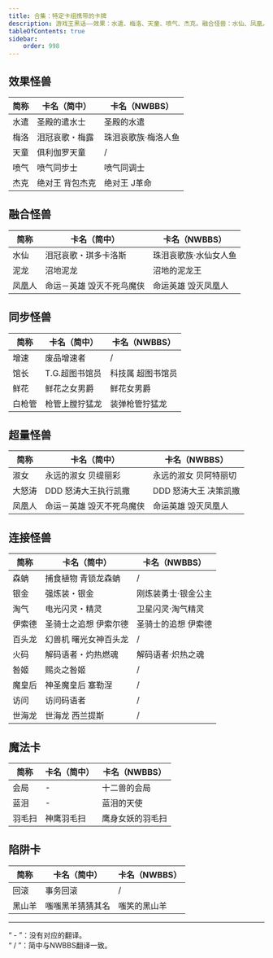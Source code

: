 ```yaml
---
title: 合集：特定卡组携带的卡牌
description: 游戏王黑话——效果：水遣、梅洛、天童、喷气、杰克。融合怪兽：水仙、凤凰人、泥龙。同步怪兽：增速、鲜花、馆长、白枪管。超量怪兽：淑女、大怒涛、凤凰人。连接怪兽：森蚺、伊索德、银金、淘气、百头龙、世海龙、咎姬、魔皇后、访问、火码。魔法卡：蓝泪、会局、羽毛扫。陷阱卡：回滚、黑山羊。
tableOfContents: true
sidebar:
    order: 998
---
```


<!--|简称|简中卡名|nwbbs卡名|-->

## 效果怪兽

|简称|卡名（简中）|卡名（NWBBS）|
|----|----|----|
|水遣|圣殿的遣水士|圣殿的水遣|
|梅洛|泪冠哀歌・梅露|珠泪哀歌族·梅洛人鱼|
|天童|俱利伽罗天童|/|
|喷气|喷气同步士|喷气同调士|
|杰克|绝对王 背包杰克|绝对王 J革命|

## 融合怪兽

|简称|卡名（简中）|卡名（NWBBS）|
|----|----|----|
|水仙|泪冠哀歌・琪多卡洛斯|珠泪哀歌族·水仙女人鱼|
|泥龙|沼地泥龙|沼地的泥龙王|
|凤凰人|命运－英雄 毁灭不死鸟魔侠|命运英雄 毁灭凤凰人|

## 同步怪兽

|简称|卡名（简中）|卡名（NWBBS）|
|----|----|----|
|增速|废品增速者|/|
|馆长|T.G.超图书馆员|科技属 超图书馆员|
|鲜花|鲜花之女男爵|鲜花女男爵|
|白枪管|枪管上膛狞猛龙|装弹枪管狞猛龙|

## 超量怪兽

|简称|卡名（简中）|卡名（NWBBS）|
|----|----|----|
|淑女|永远的淑女 贝缇丽彩|永远的淑女 贝阿特丽切|
|大怒涛|DDD 怒涛大王执行凯撒|DDD 怒涛大王 决策凯撒|
|凤凰人|命运－英雄 毁灭不死鸟魔侠|命运英雄 毁灭凤凰人|

## 连接怪兽

|简称|卡名（简中）|卡名（NWBBS）|
|----|----|----|
|森蚺|捕食植物 青锁龙森蚺|/|
|银金|强炼装・银金|刚炼装勇士·银金公主|
|淘气|电光闪灵・精灵|卫星闪灵·淘气精灵|
|伊索德|圣骑士之追想 伊索尔德|圣骑士的追想 伊索德|
|百头龙|幻兽机 曙光女神百头龙|/|
|火码|解码语者・灼热燃魂|解码语者·炽热之魂|
|咎姬|赐炎之咎姬|/|
|魔皇后|神圣魔皇后 塞勒涅|/|
|访问|访问码语者|/|
|世海龙|世海龙 西兰提斯|/|

## 魔法卡

|简称|卡名（简中）|卡名（NWBBS）|
|----|----|----|
|会局|-|十二兽的会局|
|蓝泪|-|蓝泪的天使|
|羽毛扫|神鹰羽毛扫|鹰身女妖的羽毛扫|

## 陷阱卡

|简称|卡名（简中）|卡名（NWBBS）|
|----|----|----|
|回滚|事务回滚|/|
|黑山羊|嗤嗤黑羊猜猜其名|嗤笑的黑山羊|

---
“ - ”：没有对应的翻译。  
“ / ”：简中与NWBBS翻译一致。
